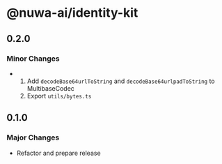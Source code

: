 # @nuwa-ai/identity-kit

## 0.2.0

### Minor Changes

- 1. Add `decodeBase64urlToString` and `decodeBase64urlpadToString` to MultibaseCodec
  2. Export `utils/bytes.ts`

## 0.1.0

### Major Changes

- Refactor and prepare release
